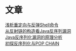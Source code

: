 # 文章
[浅析重定向与反弹Shell命令](http://www.freebuf.com/articles/system/153986.html)  
[从反射链的构造看Java反序列漏洞](http://www.freebuf.com/news/150872.html)  
[Java反序列化漏洞的原理分析](http://www.freebuf.com/vuls/170344.html)  
[初探反序列化与POP CHAIN](http://www.freebuf.com/column/154530.html)  

